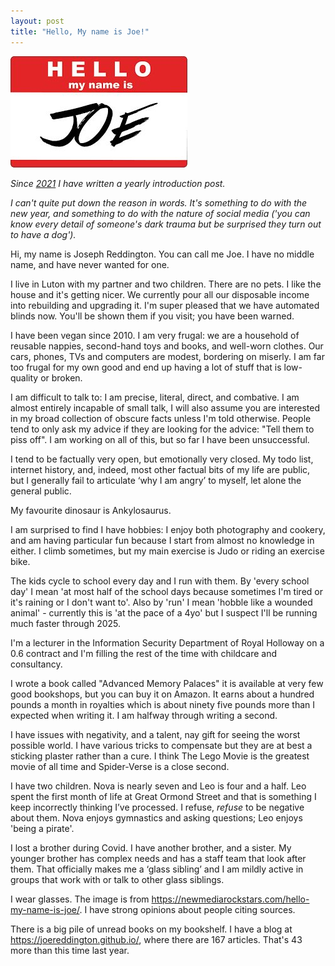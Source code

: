 ```yaml
---
layout: post
title: "Hello, My name is Joe!"
---
```



![Picture of a nametag that says 'Hello my name is Joe'](/assets/images/mynameisjoe.jpg) 

_Since [2021](https://joereddington.com/2021/01/02/mynameis.html) I have written a yearly introduction post._

_I can't quite put down the reason in words.  It's something to do with the new year, and something to do with the nature of social media ('you can know every detail of someone's dark trauma but be surprised they turn out to have a dog')._ 


Hi, my name is Joseph Reddington. You can call me Joe. I have no middle name, and have never wanted for one.

I live in Luton with my partner and two children. There are no pets. I like the house and it's getting nicer. We currently pour all our disposable income into rebuilding and upgrading it. I'm super pleased that we have automated blinds now. You'll be shown them if you visit; you have been warned. 

I have been vegan since 2010. I am very frugal: we are a household of reusable nappies, second-hand toys and books, and well-worn clothes. Our cars, phones, TVs and computers are modest, bordering on miserly.  I am far too frugal for my own good and end up having a lot of stuff that is low-quality or broken.

I am difficult to talk to: I am precise, literal, direct, and combative. I am almost entirely incapable of small talk, I will also assume you are interested in my broad collection of obscure facts unless I'm told otherwise. People tend to only ask my advice if they are looking for the advice: "Tell them to piss off".  I am working on all of this, but so far I have been unsuccessful.

I tend to be factually very open, but emotionally very closed. My todo list, internet history, and, indeed, most other factual bits of my life are public, but I generally  fail to articulate ‘why I am angry’ to myself, let alone the general public.

My favourite dinosaur is Ankylosaurus.

I am surprised to find I have hobbies: I enjoy both photography and cookery, and am having particular fun because I start from almost no knowledge in either. I climb sometimes, but my main exercise is Judo or riding an exercise bike. 

The kids cycle to school every day and I run with them. By 'every school day' I mean 'at most half of the school days because sometimes I'm tired or it's raining or I don't want to'.  Also by 'run' I mean 'hobble like a wounded animal' - currently this is 'at the pace of a 4yo' but I suspect I'll be running much faster through 2025. 

I'm a lecturer in the Information Security Department of Royal Holloway on a 0.6 contract and I'm filling the rest of the time with childcare and consultancy. 

I wrote a book called "Advanced Memory Palaces" it is available at very few good bookshops, but you can buy it on Amazon. It earns about a hundred pounds a month in royalties which is about ninety five pounds more than I expected when writing it.  I am halfway through writing a second.  

I have issues with negativity, and a talent, nay gift for seeing the worst possible world.  I have various tricks to compensate but they are at best a sticking plaster rather than a cure.  I think The Lego Movie is the greatest movie of all time and Spider-Verse is a close second.

I have two children. Nova is nearly seven and Leo is four and a half. Leo spent the first month of life at Great Ormond Street and that is something I keep incorrectly thinking I’ve processed.  I refuse, *refuse* to be negative about them. Nova enjoys gymnastics and asking questions; Leo enjoys 'being a pirate'. 

I lost a brother during Covid. I have another brother, and a sister.  My younger brother has complex needs and has a staff team that look after them.  That officially makes me a ‘glass sibling’ and I am mildly active in groups that work with or talk to other glass siblings. 

I wear glasses.  The image is from https://newmediarockstars.com/hello-my-name-is-joe/.  I have strong opinions about people citing sources. 

There is a big pile of unread books on my bookshelf.   I have a blog at https://joereddington.github.io/, where there are 167 articles. That's 43 more than this time last year. 
